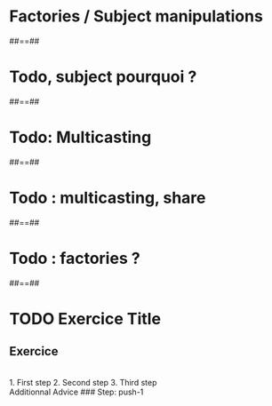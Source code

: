 <!-- .slide: class="transition-white sfeir-bg-red" -->

# Factories / Subject manipulations

##==##

# Todo, subject pourquoi ?

##==##

# Todo: Multicasting

##==##

# Todo : multicasting, share

##==##

# Todo : factories ?

##==##

<!-- .slide: class="exercice sfeir-bg-pink" -->

# TODO Exercice Title

## Exercice

<br>
1. First step
2. Second step
3. Third step
<br>
Additionnal Advice
### Step: push-1
